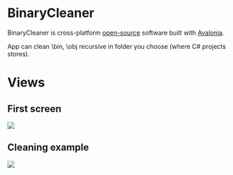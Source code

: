 # BinaryCleaner
BinaryCleaner is cross-platform [open-source](https://github.com/negator92/BinaryCleaner/blob/master/LICENSE) software built with [Avalonia](https://github.com/AvaloniaUI/Avalonia).

App can clean \bin, \obj recursive in folder you choose (where C# projects stores).

# Views

## First screen

![](https://github.com/Negator92/BinaryCleaner/docs/FirstView.png)

## Cleaning example

![](https://github.com/Negator92/BinaryCleaner/docs/AfterClean.jpg)
